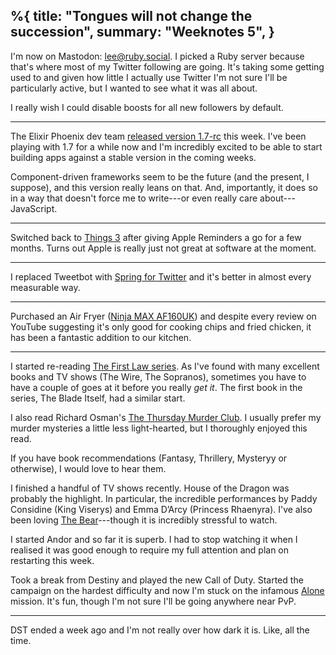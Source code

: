 %{
  title: "Tongues will not change the succession",
  summary: "Weeknotes 5",
}
---

I'm now on Mastodon: [lee@ruby.social](https://ruby.social/web/@lee). I picked a Ruby server because that's where most of my Twitter following are going. It's taking some getting used to and given how little I actually use Twitter I'm not sure I'll be particularly active, but I wanted to see what it was all about.

I really wish I could disable boosts for all new followers by default.

---

The Elixir Phoenix dev team [released version 1.7-rc](https://phoenixframework.org/blog/phoenix-1.7-released) this week. I've been playing with 1.7 for a while now and I'm incredibly excited to be able to start building apps against a stable version in the coming weeks.

Component-driven frameworks seem to be the future (and the present, I suppose), and this version really leans on that. And, importantly, it does so in a way that doesn't force me to write---or even really care about---JavaScript.

---

Switched back to [Things 3](https://culturedcode.com/things/) after giving Apple Reminders a go for a few months. Turns out Apple is really just not great at software at the moment.

---

I replaced Tweetbot with [Spring for Twitter](https://apps.apple.com/us/app/spring-for-twitter/id1508706541) and it's better in almost every measurable way.

---

Purchased an Air Fryer ([Ninja MAX AF160UK](https://ninjakitchen.co.uk/product/ninja-air-fryer-max-af160uk-zidAF160UK)) and despite every review on YouTube suggesting it's only good for cooking chips and fried chicken, it has been a fantastic addition to our kitchen.

---

I started re-reading [The First Law series](https://en.wikipedia.org/wiki/The_First_Law). As I've found with many excellent books and TV shows (The Wire, The Sopranos), sometimes you have to have a couple of goes at it before you really _get it_. The first book in the series, The Blade Itself, had a similar start.

I also read Richard Osman's [The Thursday Murder Club](https://en.wikipedia.org/wiki/The_Thursday_Murder_Club). I usually prefer my murder mysteries a little less light-hearted, but I thoroughly enjoyed this read.

If you have book recommendations (Fantasy, Thrillery, Mysteryy or otherwise), I would love to hear them.

I finished a handful of TV shows recently. House of the Dragon was probably the highlight. In particular, the incredible performances by Paddy Considine (King Viserys) and Emma D’Arcy (Princess Rhaenyra). I've also been loving [The Bear](https://en.wikipedia.org/wiki/The_Bear_(TV_series))---though it is incredibly stressful to watch.

I started Andor and so far it is superb. I had to stop watching it when I realised it was good enough to require my full attention and plan on restarting this week.

Took a break from Destiny and played the new Call of Duty. Started the campaign on the hardest difficulty and now I'm stuck on the infamous [Alone](https://www.ign.com/wikis/call-of-duty-mw2/Alone) mission. It's fun, though I'm not sure I'll be going anywhere near PvP.

---

DST ended a week ago and I'm not really over how dark it is. Like, all the time.
